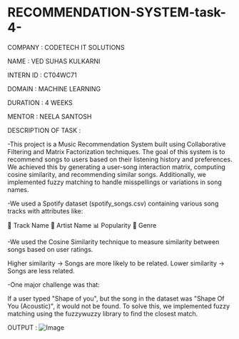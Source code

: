 # RECOMMENDATION-SYSTEM-task-4-
COMPANY : CODETECH IT SOLUTIONS

NAME : VED SUHAS KULKARNI

INTERN ID : CT04WC71

DOMAIN : MACHINE LEARNING

DURATION : 4 WEEKS

MENTOR : NEELA SANTOSH

DESCRIPTION OF TASK : 

-This project is a Music Recommendation System built using Collaborative Filtering and Matrix Factorization techniques. The goal of this system is to recommend songs to users based on their listening history and preferences.
We achieved this by generating a user-song interaction matrix, computing cosine similarity, and recommending similar songs. Additionally, we implemented fuzzy matching to handle misspellings or variations in song names.

-We used a Spotify dataset (spotify_songs.csv) containing various song tracks with attributes like:

🎵 Track Name
🎤 Artist Name
📊 Popularity
🎼 Genre

-We used the Cosine Similarity technique to measure similarity between songs based on user ratings.

Higher similarity → Songs are more likely to be related.
Lower similarity → Songs are less related.

-One major challenge was that:

If a user typed "Shape of you", but the song in the dataset was "Shape Of You (Acoustic)", it would not be found.
To solve this, we implemented fuzzy matching using the fuzzywuzzy library to find the closest match.

OUTPUT : 
![Image](https://github.com/user-attachments/assets/b8c3e95a-3b3f-46fa-b93d-7eaee73229c0)
